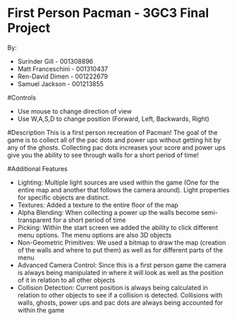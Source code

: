 # First Person Pacman - 3GC3 Final Project

By:
- Surinder Gill - 001308896
- Matt Franceschini - 001310437
- Ren-David Dimen - 001222679
- Samuel Jackson - 001213855

#Controls
- Use mouse to change direction of view
- Use W,A,S,D to change position (Forward, Left, Backwards, Right)

#Description
This is a first person recreation of Pacman! The goal of the game is to collect all of the pac dots and power ups without getting hit by any of the ghosts. Collecting pac dots increases your score and power ups give you the ability to see through walls for a short period of time!

#Additional Features
- Lighting: Multiple light sources are used within the game (One for the entire map and another that follows the camera around). Light properties for specific objects are distinct.
- Textures: Added a texture to the entire floor of the map
- Alpha Blending: When collecting a power up the walls become semi-transparent for a short period of time
- Picking: Within the start screen we added the ability to click different menu options. The menu options are also 3D objects
- Non-Geometric Primitives: We used a bitmap to draw the map (creation of the walls and where to put them) as well as for different parts of the menu
- Advanced Camera Control: Since this is a first person game the camera is always being manipulated in where it will look as well as the position of it in relation to all other objects
- Collision Detection: Current position is always being calculated in relation to other objects to see if a collision is detected. Collisions with walls, ghosts, power ups and pac dots are always being accounted for within the game